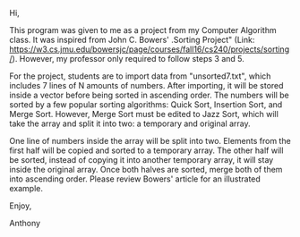 Hi,

  This program was given to me as a project from my Computer Algorithm class. It was inspired from John C. Bowers' .Sorting Project" (Link: https://w3.cs.jmu.edu/bowersjc/page/courses/fall16/cs240/projects/sorting/). However, my professor only required to follow steps 3 and 5.

  For the project, students are to import data from "unsorted7.txt", which includes 7 lines of N amounts of numbers. After importing, it will be stored inside a vector before being sorted in ascending order. The numbers will be sorted by a few popular sorting algorithms: Quick Sort, Insertion Sort, and Merge Sort. However, Merge Sort must be edited to Jazz Sort, which will take the array and split it into two: a temporary and original array.

  One line of numbers inside the array will be split into two. Elements from the first half will be copied and sorted to a temporary array. The other half will be sorted, instead of copying it into another temporary array, it will stay inside the original array. Once both halves are sorted, merge both of them into ascending order. Please review Bowers' article for an illustrated example.

Enjoy,

Anthony
